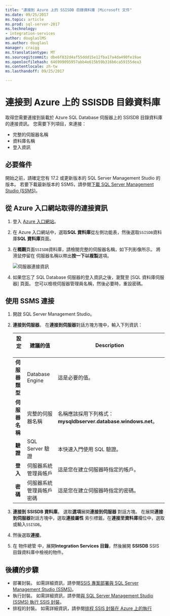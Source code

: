 ```yaml
---
title: "連接到 Azure 上的 SSISDB 目錄資料庫 |Microsoft 文件"
ms.date: 09/25/2017
ms.topic: article
ms.prod: sql-server-2017
ms.technology:
- integration-services
author: douglaslMS
ms.author: douglasl
manager: craigg
ms.translationtype: MT
ms.sourcegitcommit: dbe6f832d4af55ddd15e12fba17a4da490fe19ae
ms.openlocfilehash: 646999095957abb4e615b59b316b6ca59155dea3
ms.contentlocale: zh-tw
ms.lasthandoff: 09/25/2017

---
```

# <a name="connect-to-the-ssisdb-catalog-database-on-azure"></a>連接到 Azure 上的 SSISDB 目錄資料庫

取得您需要連接到裝載於 Azure SQL Database 伺服器上的 SSISDB 目錄資料庫的連接資訊。 您需要下列項目，來連接：
- 完整的伺服器名稱
- 資料庫名稱
- 登入資訊 

## <a name="prerequisites"></a>必要條件
開始之前，請確定您有 17.2 或更新版本的 SQL Server Management Studio 的版本。 若要下載最新版本的 SSMS，請參閱[下載 SQL Server Management Studio (SSMS)](https://docs.microsoft.com/sql/ssms/download-sql-server-management-studio-ssms)。

## <a name="get-the-connection-info-from-the-azure-portal"></a>從 Azure 入口網站取得的連接資訊
1. 登入 [Azure 入口網站](https://portal.azure.com/)。
2. 在 Azure 入口網站中，選取**SQL 資料庫**從左側功能表，然後選取`SSISDB`資料庫**SQL 資料庫**頁面。 
3. 在**概觀**頁面`SSISDB`資料庫，請檢閱完整的伺服器名稱，如下列影像所示。 將滑鼠停留在 伺服器名稱以帶出**按一下以複製**選項。

    ![伺服器連接資訊](media/ssis-azure-connect-to-catalog-database/server-name.png) 

4. 如果您忘了 SQL Database 伺服器的登入資訊之後，瀏覽至 [SQL 資料庫伺服器] 頁面。 您可以檢視伺服器管理員名稱，然後必要時，重設密碼。

## <a name="connect-with-ssms"></a>使用 SSMS 連接
1. 開啟 SQL Server Management Studio。

2. **連接到伺服器**。 在**連接到伺服器**對話方塊方塊中，輸入下列資訊：

   | 設定       | 建議的值 | Description | 
   | ------------ | ------------------ | ------------------------------------------------- | 
   | **伺服器類型** | Database Engine | 這是必要的值。 |
   | **伺服器名稱** | 完整的伺服器名稱 | 名稱應該採用下列格式： **mysqldbserver.database.windows.net**。 |
   | **驗證** | SQL Server 驗證 | 本快速入門使用 SQL 驗證。 |
   | **登入** | 伺服器系統管理員帳戶 | 這是您在建立伺服器時指定的帳戶。 |
   | **密碼** | 伺服器系統管理員帳戶密碼 | 這是您在建立伺服器時指定的密碼。 |

3. **連接到 SSISDB 資料庫**。 選取**選項**展開**連接到伺服器** 對話方塊。 在展開**連接到伺服器**對話方塊中，選取**連接屬性** 索引標籤。在**連接至資料庫**欄位中，選取或輸入`SSISDB`。

4. 然後選取**連接**。

5. 在 物件總管 中，展開**Integration Services 目錄**，然後展開  **SSISDB** SSIS 目錄資料庫中檢視的物件。

## <a name="next-steps"></a>後續的步驟
- 部署封裝。 如需詳細資訊，請參閱[SSIS 專案部署與 SQL Server Management Studio (SSMS)](../ssis-quickstart-deploy-ssms.md)。
- 執行封裝。 如需詳細資訊，請參閱[與 SQL Server Management Studio (SSMS) 執行 SSIS 封裝](../ssis-quickstart-run-ssms.md)。
- 排程的封裝。 如需詳細資訊，請參閱[排程 SSIS 封裝在 Azure 上的執行](ssis-azure-schedule-packages.md)

